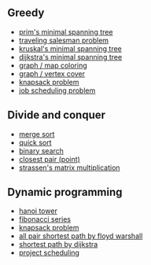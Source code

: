 ## Greedy

- [prim's minimal spanning tree]()
- [traveling salesman problem]()
- [kruskal's minimal spanning tree]()
- [dijkstra's minimal spanning tree]()
- [graph / map coloring]()
- [graph / vertex cover]()
- [knapsack problem]()
- [job scheduling problem]()

## Divide and conquer
- [merge sort]()
- [quick sort]()
- [binary search]()
- [closest pair (point)](https://github.com/eugene87222/Programming-Practice/tree/master/Algorithm/Closest_pair)
- [strassen's matrix multiplication]()

## Dynamic programming
- [hanoi tower]()
- [fibonacci series]()
- [knapsack problem]()
- [all pair shortest path by floyd warshall]()
- [shortest path by dijkstra]()
- [project scheduling]()